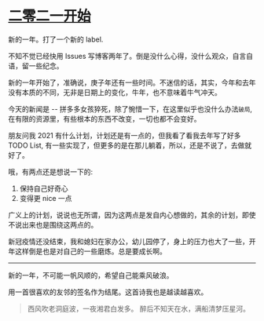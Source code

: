 # [二零二一开始](https://github.com/yihong0618/gitblog/issues/200)

新的一年。打了一个新的 label.

不知不觉已经快用 Issues 写博客两年了。倒是没什么心得，没什么观众，自言自语，留一些纪念。

新的一年开始了，准确说，庚子年还有一些时间。不迷信的话，其实，今年和去年没有本质的不同，无非是日期上的变化，牛年，也不意味着牛气冲天。

今天的新闻是 -- 拼多多女孩猝死，除了惋惜一下，在这里似乎也没什么办法`破局`, 在有限的资源里，有些根本的东西不改变，一切也都不会变好。

朋友问我 2021 有什么计划，计划还是有一点的，但我看了看我去年写了好多 TODO List, 有一些实现了，但更多的是在那儿躺着，所以，还是不说了，去做就好了。

哦，有两点还是想说一下的:

1. 保持自己好奇心 
2. 变得更 nice 一点

广义上的计划，说说也无所谓，因为这两点是发自内心想做的，其余的计划，即使不说出来也是围绕这两点的。

新冠疫情还没结束，我和媳妇在家办公，幼儿园停了，身上的压力也大了一些，开年这样倒是也是对自己的一些磨炼。总是要成长啊。

--- 

新的一年，不可能一帆风顺的，希望自己能乘风破浪。

用一首很喜欢的友邻的签名作为结尾。这首诗我也是越读越喜欢。

> 西风吹老洞庭波，一夜湘君白发多。
醉后不知天在水，满船清梦压星河。